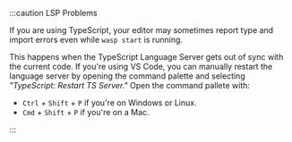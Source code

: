 :::caution LSP Problems

If you are using TypeScript, your editor may sometimes report type and import errors even while `wasp start` is running.

This happens when the TypeScript Language Server gets out of sync with the current code.
If you're using VS Code, you can manually restart the language server by opening the command palette and selecting _"TypeScript: Restart TS Server."_
Open the command pallete with:

- `Ctrl` + `Shift` + `P` if you're on Windows or Linux.
- `Cmd` + `Shift` + `P` if you're on a Mac.

:::

